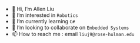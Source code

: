 - 👋 Hi, I’m Allen Liu
- 👀 I’m interested in `Robotics`
- 🌱 I’m currently learning `C#`
- 💞️ I’m looking to collaborate on `Embedded Systems`
- 📫 How to reach me : email `liuj9@rose-hulman.edu`

<!---
rhit-liuj9/rhit-liuj9 is a ✨ special ✨ repository because its `README.md` (this file) appears on your GitHub profile.
You can click the Preview link to take a look at your changes.
--->
